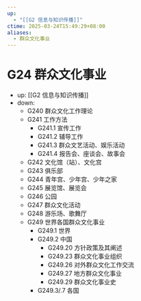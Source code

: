```yaml
---
up:
  - "[[G2 信息与知识传播]]"
ctime: 2025-03-24T15:49:29+08:00
aliases:
  - 群众文化事业
---
```


# G24 群众文化事业

- up: [[G2 信息与知识传播]]
- down:	
	- G240 群众文化工作理论
	- G241 工作方法
		- G241.1 宣传工作
		- G241.2 辅导工作
		- G241.3 群众文艺活动、娱乐活动
		- G241.4 报告会、座谈会、故事会
	- G242 文化馆（站）、文化宫
	- G243 俱乐部
	- G244 青年宫、少年宫、少年之家
	- G245 展览馆、展览会
	- G246 公园
	- G247 群众文化活动
	- G248 游乐场、歌舞厅
	- G249 世界各国群众文化事业
		- G249.1 世界
		- G249.2 中国
			- G249.20 方针政策及其阐述
			- G249.23 群众文化事业组织
			- G249.26 对外群众文化工作交流
			- G249.27 地方群众文化事业
			- G249.29 群众文化事业史
		- G249.3/.7 各国
	
